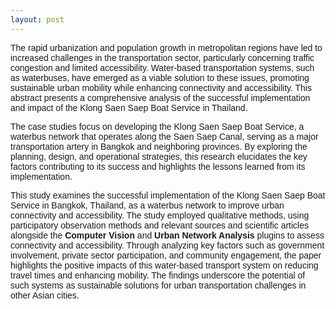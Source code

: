 ```yaml
---
layout: post
---
```

<head>
  <link href="https://fonts.googleapis.com/css2?family=Montserrat:wght@300&display=swap" rel="stylesheet">
  <style>
    .montserrat-light {
      font-family: 'Montserrat', sans-serif;
      font-weight: 300;
    }
  </style>
</head>

<div class="montserrat-light">
The rapid urbanization and population growth in metropolitan regions have led to increased challenges in the transportation sector, particularly concerning traffic congestion and limited accessibility. Water-based transportation systems, such as waterbuses, have emerged as a viable solution to these issues, promoting sustainable urban mobility while enhancing connectivity and accessibility. This abstract presents a comprehensive analysis of the successful implementation and impact of the Klong Saen Saep Boat Service in Thailand.

The case studies focus on developing the Klong Saen Saep Boat Service, a waterbus network that operates along the Saen Saep Canal, serving as a major transportation artery in Bangkok and neighboring provinces. By exploring the planning, design, and operational strategies, this research elucidates the key factors contributing to its success and highlights the lessons learned from its implementation.

This study examines the successful implementation of the Klong Saen Saep Boat Service in Bangkok, Thailand, as a waterbus network to improve urban connectivity and accessibility. The study employed qualitative methods, using participatory observation methods and relevant sources and scientific articles alongside the **Computer Vision** and **Urban Network Analysis** plugins to assess connectivity and accessibility. Through analyzing key factors such as government involvement, private sector participation, and community engagement, the paper highlights the positive impacts of this water-based transport system on reducing travel times and enhancing mobility. The findings underscore the potential of such systems as sustainable solutions for urban transportation challenges in other Asian cities.
</div>
